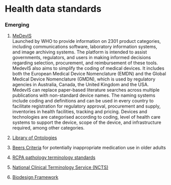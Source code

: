 # Health data standards

### Emerging
1. [MeDevIS](https://medevis.who-healthtechnologies.org/) <br>
Launched by WHO to provide information on 2301 product categories, including communications software, laboratory information systems, and image archiving systems.
The platform is intended to assist governments, regulators, and users in making informed decisions regarding selection, procurement, and reimbursement of these tools.
MedevIS also aims to simplify the coding of medical devices. It includes both the European Medical Device Nomenclature (EMDN) and the Global Medical Device Nomenclature (GMDN), which is used by regulatory agencies in Australia, Canada, the United Kingdom and the USA. MedevIS can replace paper-based literature searches across multiple publications with non-standard device names. The naming systems include coding and definitions and can be used in every country to facilitate registration for regulatory approval, procurement and supply, inventories in health facilities, tracking and pricing. Devices and technologies are categorised according to coding, level of health care systems to support the device, scope of the device, and infrastructure required, among other categories.

2. [Library of Ontologies](https://bioportal.bioontology.org/ontologies)
   
3. [Beers Criteria](https://sbgg.org.br/wp-content/uploads/2023/05/1-American-Geriatrics-Society-2023.pdf) for potentially inappropriate medication use in older adults

4. [RCPA pathology terminology standards](https://www.rcpa.edu.au/Library/Practising-Pathology/PTIS)

5. [National Clinical Terminology Service (NCTS)](https://developer.digitalhealth.gov.au/resources/services/national-clinical-terminology-service-ncts)

6. [Biodesign Framework](https://insightplus.mja.com.au/2024/39/biodesign-a-clinical-training-framework-for-medical-technology-innovation/)
